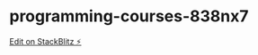 # programming-courses-838nx7

[Edit on StackBlitz ⚡️](https://stackblitz.com/edit/programming-courses-838nx7)